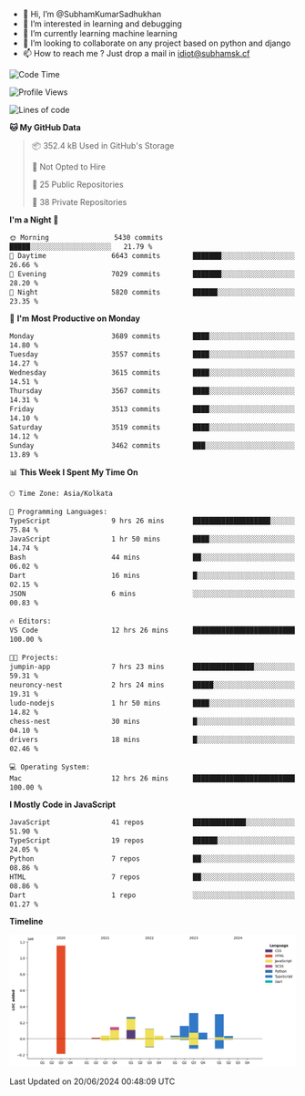 - 👋 Hi, I’m @SubhamKumarSadhukhan
- 👀 I’m interested in learning and debugging
- 🌱 I’m currently learning machine learning
- 💞️ I’m looking to collaborate on any project based on python and django
- 📫 How to reach me ?
      Just drop a mail in idiot@subhamsk.cf

<!---
SubhamKumarSadhukhan/SubhamKumarSadhukhan is a ✨ special ✨ repository because its `README.md` (this file) appears on your GitHub profile.
You can click the Preview link to take a look at your changes.
--->


<!--START_SECTION:waka-->
![Code Time](http://img.shields.io/badge/Code%20Time-2%2C246%20hrs%2032%20mins-blue)

![Profile Views](http://img.shields.io/badge/Profile%20Views-3-blue)

![Lines of code](https://img.shields.io/badge/From%20Hello%20World%20I%27ve%20Written-2.7%20million%20lines%20of%20code-blue)

**🐱 My GitHub Data** 

> 📦 352.4 kB Used in GitHub's Storage 
 > 
> 🚫 Not Opted to Hire
 > 
> 📜 25 Public Repositories 
 > 
> 🔑 38 Private Repositories 
 > 
**I'm a Night 🦉** 

```text
🌞 Morning                5430 commits        █████░░░░░░░░░░░░░░░░░░░░   21.79 % 
🌆 Daytime                6643 commits        ███████░░░░░░░░░░░░░░░░░░   26.66 % 
🌃 Evening                7029 commits        ███████░░░░░░░░░░░░░░░░░░   28.20 % 
🌙 Night                  5820 commits        ██████░░░░░░░░░░░░░░░░░░░   23.35 % 
```
📅 **I'm Most Productive on Monday** 

```text
Monday                   3689 commits        ████░░░░░░░░░░░░░░░░░░░░░   14.80 % 
Tuesday                  3557 commits        ████░░░░░░░░░░░░░░░░░░░░░   14.27 % 
Wednesday                3615 commits        ████░░░░░░░░░░░░░░░░░░░░░   14.51 % 
Thursday                 3567 commits        ████░░░░░░░░░░░░░░░░░░░░░   14.31 % 
Friday                   3513 commits        ████░░░░░░░░░░░░░░░░░░░░░   14.10 % 
Saturday                 3519 commits        ████░░░░░░░░░░░░░░░░░░░░░   14.12 % 
Sunday                   3462 commits        ███░░░░░░░░░░░░░░░░░░░░░░   13.89 % 
```


📊 **This Week I Spent My Time On** 

```text
🕑︎ Time Zone: Asia/Kolkata

💬 Programming Languages: 
TypeScript               9 hrs 26 mins       ███████████████████░░░░░░   75.84 % 
JavaScript               1 hr 50 mins        ████░░░░░░░░░░░░░░░░░░░░░   14.74 % 
Bash                     44 mins             ██░░░░░░░░░░░░░░░░░░░░░░░   06.02 % 
Dart                     16 mins             █░░░░░░░░░░░░░░░░░░░░░░░░   02.15 % 
JSON                     6 mins              ░░░░░░░░░░░░░░░░░░░░░░░░░   00.83 % 

🔥 Editors: 
VS Code                  12 hrs 26 mins      █████████████████████████   100.00 % 

🐱‍💻 Projects: 
jumpin-app               7 hrs 23 mins       ███████████████░░░░░░░░░░   59.31 % 
neuroncy-nest            2 hrs 24 mins       █████░░░░░░░░░░░░░░░░░░░░   19.31 % 
ludo-nodejs              1 hr 50 mins        ████░░░░░░░░░░░░░░░░░░░░░   14.82 % 
chess-nest               30 mins             █░░░░░░░░░░░░░░░░░░░░░░░░   04.10 % 
drivers                  18 mins             █░░░░░░░░░░░░░░░░░░░░░░░░   02.46 % 

💻 Operating System: 
Mac                      12 hrs 26 mins      █████████████████████████   100.00 % 
```

**I Mostly Code in JavaScript** 

```text
JavaScript               41 repos            █████████████░░░░░░░░░░░░   51.90 % 
TypeScript               19 repos            ██████░░░░░░░░░░░░░░░░░░░   24.05 % 
Python                   7 repos             ██░░░░░░░░░░░░░░░░░░░░░░░   08.86 % 
HTML                     7 repos             ██░░░░░░░░░░░░░░░░░░░░░░░   08.86 % 
Dart                     1 repo              ░░░░░░░░░░░░░░░░░░░░░░░░░   01.27 % 
```



**Timeline**

![Lines of Code chart](https://raw.githubusercontent.com/SubhamKumarSadhukhan/SubhamKumarSadhukhan/main/assets/bar_graph.png)


 Last Updated on 20/06/2024 00:48:09 UTC
<!--END_SECTION:waka-->
